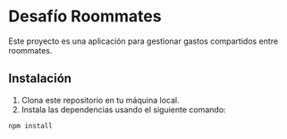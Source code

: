 # Desafío Roommates

Este proyecto es una aplicación para gestionar gastos compartidos entre roommates.

## Instalación

1. Clona este repositorio en tu máquina local.
2. Instala las dependencias usando el siguiente comando:

```bash
npm install
